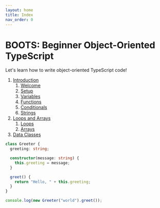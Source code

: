 ```yaml
---
layout: home
title: Index
nav_order: 0
---
```


# BOOTS: Beginner Object-Oriented TypeScript

Let's learn how to write object-oriented TypeScript code!

1. [Introduction](text/1-introduction/index.md)
   1. [Welcome](text/1-introduction/welcome.md)
   2. [Setup](text/1-introduction/setup.md)
   3. [Variables](text/1-introduction/variables.md)
   4. [Functions](text/1-introduction/functions.md)
   5. [Conditionals](text/1-introduction/conditionals.md)
   6. [Strings](text/1-introduction/strings.md)
2. [Loops and Arrays](text/2-loops/index.md)
   1. [Loops](text/2-loops/loops.md)
   2. [Arrays](text/2-loops/arrays.md)
3. [Data Classes](text/3-dataclass/index.md)


```typescript
class Greeter {
  greeting: string;

  constructor(message: string) {
    this.greeting = message;
  }

  greet() {
    return "Hello, " + this.greeting;
  }
}

console.log(new Greeter("world").greet());
```